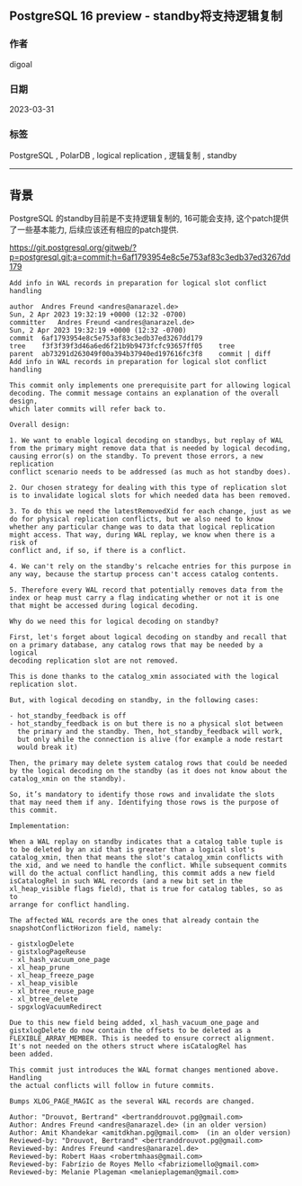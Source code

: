 ## PostgreSQL 16 preview - standby将支持逻辑复制    
                                                                                            
### 作者                                                                      
digoal                                                                      
                                                                      
### 日期                                                                      
2023-03-31                                                                  
                                                            
### 标签                                                                      
PostgreSQL , PolarDB , logical replication , 逻辑复制 , standby      
                                                                      
----                                                                      
                                                                      
## 背景          
PostgreSQL 的standby目前是不支持逻辑复制的, 16可能会支持, 这个patch提供了一些基本能力, 后续应该还有相应的patch提供.  
  
https://git.postgresql.org/gitweb/?p=postgresql.git;a=commit;h=6af1793954e8c5e753af83c3edb37ed3267dd179  
  
```  
Add info in WAL records in preparation for logical slot conflict handling  
  
author	Andres Freund <andres@anarazel.de>	  
Sun, 2 Apr 2023 19:32:19 +0000 (12:32 -0700)  
committer	Andres Freund <andres@anarazel.de>	  
Sun, 2 Apr 2023 19:32:19 +0000 (12:32 -0700)  
commit	6af1793954e8c5e753af83c3edb37ed3267dd179  
tree	f3f3f39f3d46a6ed6f21b9b9473fcfc93657ff05	tree  
parent	ab73291d263049f00a394b37940ed197616fc3f8	commit | diff  
Add info in WAL records in preparation for logical slot conflict handling  
  
This commit only implements one prerequisite part for allowing logical  
decoding. The commit message contains an explanation of the overall design,  
which later commits will refer back to.  
  
Overall design:  
  
1. We want to enable logical decoding on standbys, but replay of WAL  
from the primary might remove data that is needed by logical decoding,  
causing error(s) on the standby. To prevent those errors, a new replication  
conflict scenario needs to be addressed (as much as hot standby does).  
  
2. Our chosen strategy for dealing with this type of replication slot  
is to invalidate logical slots for which needed data has been removed.  
  
3. To do this we need the latestRemovedXid for each change, just as we  
do for physical replication conflicts, but we also need to know  
whether any particular change was to data that logical replication  
might access. That way, during WAL replay, we know when there is a risk of  
conflict and, if so, if there is a conflict.  
  
4. We can't rely on the standby's relcache entries for this purpose in  
any way, because the startup process can't access catalog contents.  
  
5. Therefore every WAL record that potentially removes data from the  
index or heap must carry a flag indicating whether or not it is one  
that might be accessed during logical decoding.  
  
Why do we need this for logical decoding on standby?  
  
First, let's forget about logical decoding on standby and recall that  
on a primary database, any catalog rows that may be needed by a logical  
decoding replication slot are not removed.  
  
This is done thanks to the catalog_xmin associated with the logical  
replication slot.  
  
But, with logical decoding on standby, in the following cases:  
  
- hot_standby_feedback is off  
- hot_standby_feedback is on but there is no a physical slot between  
  the primary and the standby. Then, hot_standby_feedback will work,  
  but only while the connection is alive (for example a node restart  
  would break it)  
  
Then, the primary may delete system catalog rows that could be needed  
by the logical decoding on the standby (as it does not know about the  
catalog_xmin on the standby).  
  
So, it’s mandatory to identify those rows and invalidate the slots  
that may need them if any. Identifying those rows is the purpose of  
this commit.  
  
Implementation:  
  
When a WAL replay on standby indicates that a catalog table tuple is  
to be deleted by an xid that is greater than a logical slot's  
catalog_xmin, then that means the slot's catalog_xmin conflicts with  
the xid, and we need to handle the conflict. While subsequent commits  
will do the actual conflict handling, this commit adds a new field  
isCatalogRel in such WAL records (and a new bit set in the  
xl_heap_visible flags field), that is true for catalog tables, so as to  
arrange for conflict handling.  
  
The affected WAL records are the ones that already contain the  
snapshotConflictHorizon field, namely:  
  
- gistxlogDelete  
- gistxlogPageReuse  
- xl_hash_vacuum_one_page  
- xl_heap_prune  
- xl_heap_freeze_page  
- xl_heap_visible  
- xl_btree_reuse_page  
- xl_btree_delete  
- spgxlogVacuumRedirect  
  
Due to this new field being added, xl_hash_vacuum_one_page and  
gistxlogDelete do now contain the offsets to be deleted as a  
FLEXIBLE_ARRAY_MEMBER. This is needed to ensure correct alignment.  
It's not needed on the others struct where isCatalogRel has  
been added.    
  
This commit just introduces the WAL format changes mentioned above. Handling  
the actual conflicts will follow in future commits.  
  
Bumps XLOG_PAGE_MAGIC as the several WAL records are changed.  
  
Author: "Drouvot, Bertrand" <bertranddrouvot.pg@gmail.com>  
Author: Andres Freund <andres@anarazel.de> (in an older version)  
Author: Amit Khandekar <amitdkhan.pg@gmail.com>  (in an older version)  
Reviewed-by: "Drouvot, Bertrand" <bertranddrouvot.pg@gmail.com>  
Reviewed-by: Andres Freund <andres@anarazel.de>  
Reviewed-by: Robert Haas <robertmhaas@gmail.com>  
Reviewed-by: Fabrízio de Royes Mello <fabriziomello@gmail.com>  
Reviewed-by: Melanie Plageman <melanieplageman@gmail.com>  
```  
      
